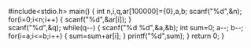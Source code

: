 #include<stdio.h>
main()
{
	int n,i,q,ar[100000]={0},a,b;
	scanf("%d",&n);
	for(i=0;i<n;i++)
	{
		scanf("%d",&ar[i]);
	}	
	scanf("%d",&q);
	while(q--)
	{
		scanf("%d %d",&a,&b);
		int sum=0;
		a--;
		b--;
		for(i=a;i<=b;i++)
		{
			sum=sum+ar[i];
		}
		printf("%d",sum);
	}
	return 0;
}
